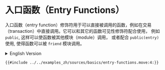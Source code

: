 # 入口函数（Entry Functions）

入口函数（entry function）修饰符用于可以直接被调用的函数，例如在交易（transaction）中直接调用。它可以和其它的函数可见性修饰符配合使用， 例如 `public`, 这样可以使函数被其他模块（module）调用， 或者配合 `public(entry)` 使用, 使得函数可以被 `friend` 模块调用。

<details>
<summary>English Version</summary>

An [entry function](https://docs.sui.io/build/move#entry-functions) visibility modifier allows a function to be called directly (eg in transaction). It is combinable with other visibility modifiers, such as `public` which allows calling from other modules) and `public(friend)` for calling from *friend* modules.

</details>


```move
{{#include ../../examples_zh/sources/basics/entry-functions.move:4:}}
```
